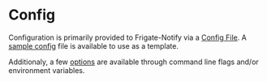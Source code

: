 # Config

Configuration is primarily provided to Frigate-Notify via a [Config File](./file.md). A [sample config](./sample.md) file is available to use as a template.

Additionaly, a few [options](./options.md) are available through command line flags and/or environment variables.
